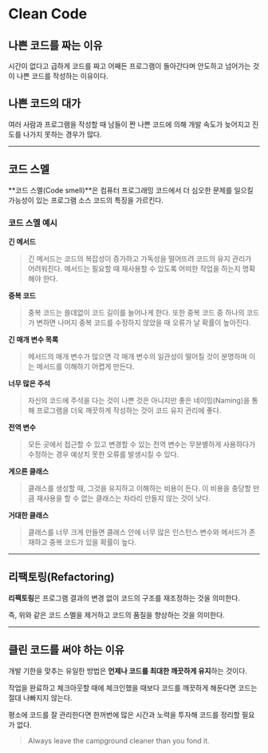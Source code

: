 # Clean Code

## 나쁜 코드를 짜는 이유

시간이 없다고 급하게 코드를 짜고 어째든 프로그램이 돌아간다며 안도하고 넘어가는 것이 나쁜 코드를 작성하는 이유이다.

## 나쁜 코드의 대가

여러 사람과 프로그램을 작성할 때 남들이 짠 나쁜 코드에 의해 개발 속도가 늦어지고 진도를 나가지 못하는 경우가 많다.

---

## 코드 스멜

**코드 스멜(Code smell)**은 컴퓨터 프로그래밍 코드에서 더 심오한 문제를 일으킬 가능성이 있는 프로그램 소스 코드의 특징을 가르킨다.

### 코드 스멜 예시

**긴 메서드**

> 긴 메서드는 코드의 복잡성이 증가하고 가독성을 떨어뜨려 코드의 유지 관리가 어려워진다. 메서드는 필요할 때 재사용할 수 있도록 어떠한 작업을 하는지 명확해야 한다.

**중복 코드**

> 중복 코드는 쓸데없이 코드 길이를 늘어나게 한다. 또한 중복 코드 중 하나의 코드가 변하면 나머지 중복 코드를 수정하지 않았을 때 오류가 날 확률이 높아진다.

**긴 매개 변수 목록**

> 메서드의 매개 변수가 많으면 각 매개 변수의 일관성이 떨어질 것이 분명하며 이는 메서드를 이해하기 어렵게 만든다.

**너무 많은 주석**

> 자신의 코드에 주석을 다는 것이 나쁜 것은 아니지만 좋은 네이밍(Naming)을 통해 프로그램을 더욱 깨끗하게 작성하는 것이 코드 유지 관리에 좋다.

**전역 변수**

> 모든 곳에서 접근할 수 있고 변경할 수 있는 전역 변수는 무분별하게 사용하다가 수정하는 경우 예상치 못한 오류를 발생시킬 수 있다.

**게으른 클래스**

> 클래스를 생성할 때, 그것을 유지하고 이해하는 비용이 든다. 이 비용을 충당할 만큼 재사용을 할 수 없는 클래스는 차라리 만들지 않는 것이 낫다.

**거대한 클래스**

> 클래스를 너무 크게 만들면 클래스 안에 너무 많은 인스턴스 변수와 메서드가 존재하고 중복 코드가 있을 확률이 높다.

---

## 리팩토링(Refactoring)

**리팩토링**은 프로그램 결과의 변경 없이 코드의 구조를 재조정하는 것을 의미한다.

즉, 위와 같은 코드 스멜을 제거하고 코드의 품질을 향상하는 것을 의미한다.

---

## 클린 코드를 써야 하는 이유

개발 기한을 맞추는 유일한 방법은 **언제나 코드를 최대한 깨끗하게 유지**하는 것이다.

작업을 완료하고 체크아웃할 때에 체크인했을 때보다 코드를 깨끗하게 해둔다면 코드는 절대 나빠지지 않는다.

평소에 코드를 잘 관리한다면 한꺼번에 많은 시간과 노력을 투자해 코드를 정리할 필요가 없다.

> Always leave the campground cleaner than you fond it.
